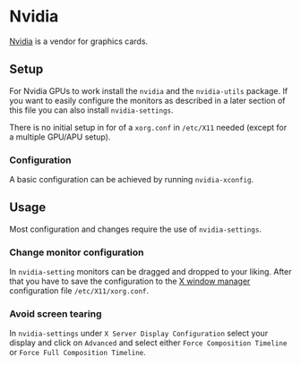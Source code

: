 # Nvidia

[Nvidia](/wiki/nvidia.md) is a vendor for graphics cards.

## Setup

For Nvidia GPUs to work install the `nvidia` and the `nvidia-utils` package.
If you want to easily configure the monitors as described in a later section of
this file you can also install `nvidia-settings`.

There is no initial setup in for of a `xorg.conf` in `/etc/X11` needed
(except for a multiple GPU/APU setup).

### Configuration

A basic configuration can be achieved by running `nvidia-xconfig`.

## Usage

Most configuration and changes require the use of `nvidia-settings`.

### Change monitor configuration

In `nvidia-setting` monitors can be dragged and dropped to your liking.
After that you have to save the configuration to the
[X window manager](./x_window_system.md) configuration file
`/etc/X11/xorg.conf`.

### Avoid screen tearing

In `nvidia-settings` under
`X Server Display Configuration` select your display and click on `Advanced`
and select either `Force Composition Timeline` or
`Force Full Composition Timeline`.
